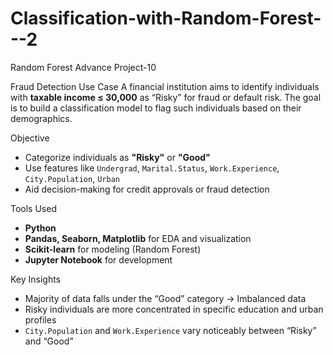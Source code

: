 # Classification-with-Random-Forest---2
Random Forest Advance Project-10

Fraud Detection
Use Case
A financial institution aims to identify individuals with **taxable income ≤ 30,000** as “Risky” for fraud or default risk. The goal is to build a classification model to flag such individuals based on their demographics.

Objective
- Categorize individuals as **"Risky"** or **"Good"**
- Use features like `Undergrad`, `Marital.Status`, `Work.Experience`, `City.Population`, `Urban`
- Aid decision-making for credit approvals or fraud detection

Tools Used
- **Python**
- **Pandas, Seaborn, Matplotlib** for EDA and visualization
- **Scikit-learn** for modeling (Random Forest)
- **Jupyter Notebook** for development

 Key Insights
- Majority of data falls under the “Good” category → Imbalanced data
- Risky individuals are more concentrated in specific education and urban profiles
- `City.Population` and `Work.Experience` vary noticeably between “Risky” and “Good”
